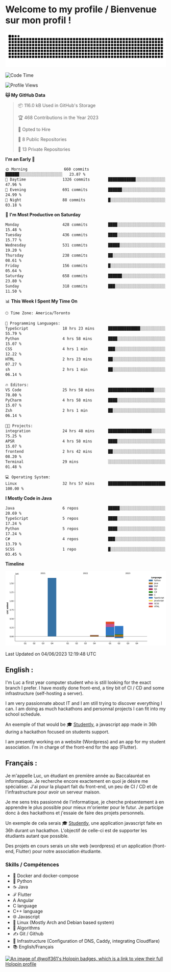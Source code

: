 # Welcome to my profile / Bienvenue sur mon profil !

![snake gif](https://github.com/wolf-361/wolf-361/blob/output/github-contribution-grid-snake.svg)

<!--START_SECTION:waka-->
![Code Time](http://img.shields.io/badge/Code%20Time-163%20hrs%2042%20mins-blue)

![Profile Views](http://img.shields.io/badge/Profile%20Views-0-blue)

**🐱 My GitHub Data** 

> 📦 116.0 kB Used in GitHub's Storage 
 > 
> 🏆 468 Contributions in the Year 2023
 > 
> 💼 Opted to Hire
 > 
> 📜 8 Public Repositories 
 > 
> 🔑 13 Private Repositories 
 > 
**I'm an Early 🐤** 

```text
🌞 Morning                660 commits         ██████░░░░░░░░░░░░░░░░░░░   23.87 % 
🌆 Daytime                1326 commits        ████████████░░░░░░░░░░░░░   47.96 % 
🌃 Evening                691 commits         ██████░░░░░░░░░░░░░░░░░░░   24.99 % 
🌙 Night                  88 commits          █░░░░░░░░░░░░░░░░░░░░░░░░   03.18 % 
```
📅 **I'm Most Productive on Saturday** 

```text
Monday                   428 commits         ████░░░░░░░░░░░░░░░░░░░░░   15.48 % 
Tuesday                  436 commits         ████░░░░░░░░░░░░░░░░░░░░░   15.77 % 
Wednesday                531 commits         █████░░░░░░░░░░░░░░░░░░░░   19.20 % 
Thursday                 238 commits         ██░░░░░░░░░░░░░░░░░░░░░░░   08.61 % 
Friday                   156 commits         █░░░░░░░░░░░░░░░░░░░░░░░░   05.64 % 
Saturday                 658 commits         ██████░░░░░░░░░░░░░░░░░░░   23.80 % 
Sunday                   318 commits         ███░░░░░░░░░░░░░░░░░░░░░░   11.50 % 
```


📊 **This Week I Spent My Time On** 

```text
🕑︎ Time Zone: America/Toronto

💬 Programming Languages: 
TypeScript               18 hrs 23 mins      ██████████████░░░░░░░░░░░   55.79 % 
Python                   4 hrs 58 mins       ████░░░░░░░░░░░░░░░░░░░░░   15.07 % 
CSS                      4 hrs 1 min         ███░░░░░░░░░░░░░░░░░░░░░░   12.22 % 
HTML                     2 hrs 23 mins       ██░░░░░░░░░░░░░░░░░░░░░░░   07.27 % 
sh                       2 hrs 1 min         ██░░░░░░░░░░░░░░░░░░░░░░░   06.14 % 

🔥 Editors: 
VS Code                  25 hrs 58 mins      ████████████████████░░░░░   78.80 % 
PyCharm                  4 hrs 58 mins       ████░░░░░░░░░░░░░░░░░░░░░   15.07 % 
Zsh                      2 hrs 1 min         ██░░░░░░░░░░░░░░░░░░░░░░░   06.14 % 

🐱‍💻 Projects: 
integration              24 hrs 48 mins      ███████████████████░░░░░░   75.25 % 
APSR                     4 hrs 58 mins       ████░░░░░░░░░░░░░░░░░░░░░   15.07 % 
frontend                 2 hrs 42 mins       ██░░░░░░░░░░░░░░░░░░░░░░░   08.20 % 
Terminal                 29 mins             ░░░░░░░░░░░░░░░░░░░░░░░░░   01.48 % 

💻 Operating System: 
Linux                    32 hrs 57 mins      █████████████████████████   100.00 % 
```

**I Mostly Code in Java** 

```text
Java                     6 repos             █████░░░░░░░░░░░░░░░░░░░░   20.69 % 
TypeScript               5 repos             ████░░░░░░░░░░░░░░░░░░░░░   17.24 % 
Python                   5 repos             ████░░░░░░░░░░░░░░░░░░░░░   17.24 % 
C#                       4 repos             ███░░░░░░░░░░░░░░░░░░░░░░   13.79 % 
SCSS                     1 repo              █░░░░░░░░░░░░░░░░░░░░░░░░   03.45 % 
```



**Timeline**

![Lines of Code chart](https://raw.githubusercontent.com/wolf-361/wolf-361/main/assets/bar_graph.png)


 Last Updated on 04/06/2023 12:19:48 UTC
<!--END_SECTION:waka-->

## English : 

I'm Luc a first year computer student who is still looking for the exact branch I prefer. I have mostly done front-end, a tiny bit of CI / CD and some infrastructure (self-hosting a server).

I am very passionnate about IT and I am still trying to discover everything I can. I am doing as much hackathons and personnal projects I can fit into my school schedule.

An exemple of that would be 🎓 [Studently](https://github.com/wolf-361/Studently-CodeJam12), a javascript app made in 36h during a hackathon focused on students support.

I am presently working on a website (Wordpress) and an app for my student association. I'm in charge of the front-end for the app (Flutter).

## Français :

Je m'appelle Luc, un étudiant en première année au Baccalauréat en informatique. Je recherche encore exactement en quoi je désire me spécialiser. J'ai pour la plupart fait du front-end, un peu de CI / CD et de l'infrastructure pour avoir un serveur maison.

Je me sens très passionné de l'informatique, je cherche présentement à en apprendre le plus possible pour mieux m'orienter pour le futur. Je participe donc à des hackathons et j'essaie de faire des projets personnels.

Un exemple de cela serais 🎓 [Studently](https://github.com/wolf-361/Studently-CodeJam12), une application javascript faite en 36h durant un hackathon. L'objectif de celle-ci est de supporter les étudiants autant que possible.

Des projets en cours serais un site web (wordpress) et un application (front-end, Flutter) pour notre association étudiante.

###  Skills / Compétences

* 🐋 Docker and docker-compose
* 🐍 Python
* ☕ Java
* ℱ Flutter
* A Angular
* C language
* C++ language
* 🌐 Javascript
* 🐧 Linux (Mostly Arch and Debian based system)
* 🧩 Algorithms
* ✍️ Git / Github
* 📜 Infrastructure (Configuration of DNS, Caddy, integrating Cloudflare)
* 📚 English/Français

[![An image of @wolf361's Holopin badges, which is a link to view their full Holopin profile](https://holopin.me/wolf361)](https://holopin.io/@wolf361)


